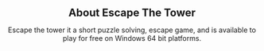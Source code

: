 <html>
<body>

<h1 style="text-align:center; font-size:150%">About Escape The Tower</h1>
<p style="text-align:center;">Escape the tower it a short puzzle solving, escape game, and is available to play for free on Windows 64 bit platforms.</p>

</body>
</html>
